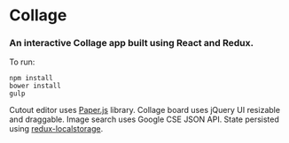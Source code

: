 # Collage

### An interactive Collage app built using React and Redux.

To run:

```
npm install
bower install
gulp
```

Cutout editor uses [Paper.js](http://paperjs.org/) library. Collage board uses jQuery UI resizable and draggable. Image search uses Google CSE JSON API. State persisted using [redux-localstorage](https://github.com/elgerlambert/redux-localstorage).
